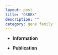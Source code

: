 ```yaml
---
layout: post
title: "OSBBX"
description: ""
category: gene family
---
```


* **Information**  

* **Publication**  


